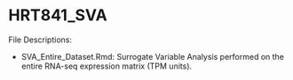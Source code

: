 # HRT841_SVA

File Descriptions:
- SVA_Entire_Dataset.Rmd: Surrogate Variable Analysis performed on the entire RNA-seq expression matrix (TPM units).
